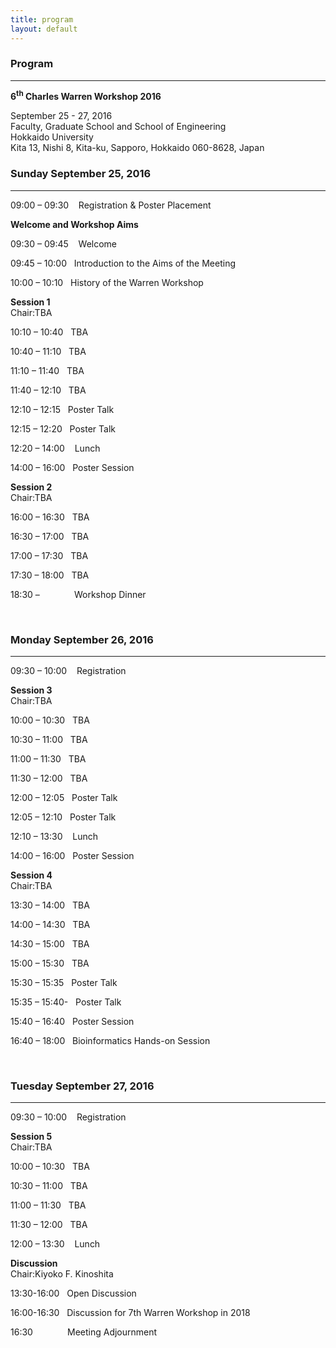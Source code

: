 ```yaml
---
title: program
layout: default
---
```

<!-- MAIN CONTENT -->
<div id="main_content_wrap" class="outer">
  <section id="main_content" class="inner">
<h3>Program</h3>
<hr>
<p><strong>6<sup>th</sup> Charles Warren Workshop 2016</strong></p>
<p>September 25 - 27, 2016<br>
Faculty, Graduate School and School of Engineering<br>
Hokkaido University<br>
Kita 13, Nishi 8, Kita-ku, Sapporo, Hokkaido 060-8628, Japan</p>

<h3>Sunday September 25, 2016</h3>
<hr>
<p>09:00 – 09:30&nbsp;&nbsp;&nbsp; Registration &amp; Poster Placement</p>
<p><strong>Welcome and Workshop Aims</strong></p>
<p>09:30 – 09:45&nbsp;&nbsp;&nbsp; Welcome</p>
<p>09:45 – 10:00&nbsp;&nbsp;&nbsp;Introduction to the Aims of the Meeting</p>
<p>10:00 – 10:10&nbsp;&nbsp;&nbsp;History of the Warren Workshop</p>
<p><strong>Session 1</strong><br>
Chair:TBA</p>
<p>10:10 – 10:40&nbsp;&nbsp;&nbsp;TBA</p>
<p>10:40 – 11:10&nbsp;&nbsp;&nbsp;TBA</p>
<p>11:10 – 11:40&nbsp;&nbsp;&nbsp;TBA</p>
<p>11:40 – 12:10&nbsp;&nbsp;&nbsp;TBA</p>
<p>12:10 – 12:15&nbsp;&nbsp;&nbsp;Poster Talk</p>
<p>12:15 – 12:20&nbsp;&nbsp;&nbsp;Poster Talk</p>
<p>12:20 – 14:00 &nbsp;&nbsp;&nbsp;Lunch</p>
<p>14:00 – 16:00&nbsp;&nbsp;&nbsp;Poster Session</p>
<p><strong>Session 2</strong><br>
Chair:TBA</p>
<p>16:00 – 16:30&nbsp;&nbsp;&nbsp;TBA</p>
<p>16:30 – 17:00&nbsp;&nbsp;&nbsp;TBA</p>
<p>17:00 – 17:30&nbsp;&nbsp;&nbsp;TBA</p>
<p>17:30 – 18:00&nbsp;&nbsp;&nbsp;TBA</p>
<p>18:30 – &nbsp;&nbsp;&nbsp;&nbsp;&nbsp;&nbsp;&nbsp;&nbsp;&nbsp;&nbsp;&nbsp;&nbsp;&nbsp;Workshop Dinner</p>
<br>
<h3> Monday September 26, 2016</h3>
<hr>
<p>09:30 – 10:00&nbsp;&nbsp;&nbsp; Registration</p>
<p><strong>Session 3</strong><br>
Chair:TBA</p>
<p>10:00 – 10:30&nbsp;&nbsp;&nbsp;TBA</p>
<p>10:30 – 11:00&nbsp;&nbsp;&nbsp;TBA</p>
<p>11:00 – 11:30&nbsp;&nbsp;&nbsp;TBA</p>
<p>11:30 – 12:00&nbsp;&nbsp;&nbsp;TBA</p>
<p>12:00 – 12:05&nbsp;&nbsp;&nbsp;Poster Talk</p>
<p>12:05 – 12:10&nbsp;&nbsp;&nbsp;Poster Talk</p>
<p>12:10 – 13:30 &nbsp;&nbsp;&nbsp;Lunch</p>
<p>14:00 – 16:00&nbsp;&nbsp;&nbsp;Poster Session</p>
<p><strong>Session 4</strong><br>
Chair:TBA</p>
<p>13:30 – 14:00&nbsp;&nbsp;&nbsp;TBA</p>
<p>14:00 – 14:30&nbsp;&nbsp;&nbsp;TBA</p>
<p>14:30 – 15:00&nbsp;&nbsp;&nbsp;TBA</p>
<p>15:00 – 15:30&nbsp;&nbsp;&nbsp;TBA</p>
<p>15:30 – 15:35&nbsp;&nbsp;&nbsp;Poster Talk</p>
<p>15:35 – 15:40-&nbsp;&nbsp;&nbsp;Poster Talk</p>
<p>15:40 – 16:40&nbsp;&nbsp;&nbsp;Poster Session</p>
<p>16:40 – 18:00&nbsp;&nbsp;&nbsp;Bioinformatics Hands-on Session</p>
<br>
<h3>Tuesday September 27, 2016</h3>
<hr>
<p>09:30 – 10:00&nbsp;&nbsp;&nbsp; Registration</p>
<p><strong>Session 5</strong><br>
Chair:TBA</p>
<p>10:00 – 10:30&nbsp;&nbsp;&nbsp;TBA</p>
<p>10:30 – 11:00&nbsp;&nbsp;&nbsp;TBA</p>
<p>11:00 – 11:30&nbsp;&nbsp;&nbsp;TBA</p>
<p>11:30 – 12:00&nbsp;&nbsp;&nbsp;TBA</p>
<p>12:00 – 13:30 &nbsp;&nbsp;&nbsp;Lunch</p>
<p><strong>Discussion</strong><br>
Chair:Kiyoko F. Kinoshita</p>
<p>13:30-16:00&nbsp;&nbsp;&nbsp;Open Discussion</p>
<p>16:00-16:30&nbsp;&nbsp;&nbsp;Discussion for 7th Warren Workshop in 2018</p>
<p>16:30&nbsp;&nbsp;&nbsp;&nbsp;&nbsp;&nbsp;&nbsp;&nbsp;&nbsp;&nbsp;&nbsp;&nbsp;&nbsp;&nbsp;Meeting Adjournment</p>
<br>
 </section>
</div>
